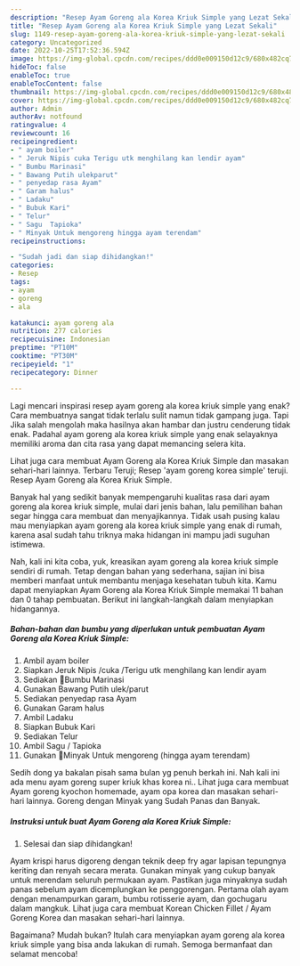 ```yaml
---
description: "Resep Ayam Goreng ala Korea Kriuk Simple yang Lezat Sekali"
title: "Resep Ayam Goreng ala Korea Kriuk Simple yang Lezat Sekali"
slug: 1149-resep-ayam-goreng-ala-korea-kriuk-simple-yang-lezat-sekali
category: Uncategorized
date: 2022-10-25T17:52:36.594Z
image: https://img-global.cpcdn.com/recipes/ddd0e009150d12c9/680x482cq70/ayam-goreng-ala-korea-kriuk-simple-foto-resep-utama.jpg
hideToc: false
enableToc: true
enableTocContent: false
thumbnail: https://img-global.cpcdn.com/recipes/ddd0e009150d12c9/680x482cq70/ayam-goreng-ala-korea-kriuk-simple-foto-resep-utama.jpg
cover: https://img-global.cpcdn.com/recipes/ddd0e009150d12c9/680x482cq70/ayam-goreng-ala-korea-kriuk-simple-foto-resep-utama.jpg
author: Admin
authorAv: notfound
ratingvalue: 4
reviewcount: 16
recipeingredient:
- " ayam boiler"
- " Jeruk Nipis cuka Terigu utk menghilang kan lendir ayam"
- " Bumbu Marinasi"
- " Bawang Putih ulekparut"
- " penyedap rasa Ayam"
- " Garam halus"
- " Ladaku"
- " Bubuk Kari"
- " Telur"
- " Sagu  Tapioka"
- " Minyak Untuk mengoreng hingga ayam terendam"
recipeinstructions:

- "Sudah jadi dan siap dihidangkan!"
categories:
- Resep
tags:
- ayam
- goreng
- ala

katakunci: ayam goreng ala 
nutrition: 277 calories
recipecuisine: Indonesian
preptime: "PT10M"
cooktime: "PT30M"
recipeyield: "1"
recipecategory: Dinner

---
```



Lagi mencari inspirasi resep ayam goreng ala korea kriuk simple yang enak? Cara membuatnya sangat tidak terlalu sulit namun tidak gampang juga. Tapi Jika salah mengolah maka hasilnya akan hambar dan justru cenderung tidak enak. Padahal ayam goreng ala korea kriuk simple yang enak selayaknya memiliki aroma dan cita rasa yang dapat memancing selera kita.


Lihat juga cara membuat Ayam Goreng ala Korea Kriuk Simple dan masakan sehari-hari lainnya. Terbaru Teruji; Resep &#39;ayam goreng korea simple&#39; teruji. Resep Ayam Goreng ala Korea Kriuk Simple.

Banyak hal yang sedikit banyak mempengaruhi kualitas rasa dari ayam goreng ala korea kriuk simple, mulai dari jenis bahan, lalu pemilihan bahan segar hingga cara membuat dan menyajikannya. Tidak usah pusing kalau mau menyiapkan ayam goreng ala korea kriuk simple yang enak di rumah, karena asal sudah tahu triknya maka hidangan ini mampu jadi suguhan istimewa.


Nah, kali ini kita coba, yuk, kreasikan ayam goreng ala korea kriuk simple sendiri di rumah. Tetap dengan bahan yang sederhana, sajian ini bisa memberi manfaat untuk membantu menjaga kesehatan tubuh kita. Kamu dapat menyiapkan Ayam Goreng ala Korea Kriuk Simple memakai 11 bahan dan 0 tahap pembuatan. Berikut ini langkah-langkah dalam menyiapkan hidangannya.

<!--inarticleads1-->

##### Bahan-bahan dan bumbu yang diperlukan untuk pembuatan Ayam Goreng ala Korea Kriuk Simple:

1. Ambil  ayam boiler
1. Siapkan  Jeruk Nipis /cuka /Terigu utk menghilang kan lendir ayam
1. Sediakan  🍒Bumbu Marinasi
1. Gunakan  Bawang Putih ulek/parut
1. Sediakan  penyedap rasa Ayam
1. Gunakan  Garam halus
1. Ambil  Ladaku
1. Siapkan  Bubuk Kari
1. Sediakan  Telur
1. Ambil  Sagu / Tapioka
1. Gunakan  🍒Minyak Untuk mengoreng (hingga ayam terendam)


Sedih dong ya bakalan pisah sama bulan yg penuh berkah ini. Nah kali ini ada menu ayam goreng super kriuk khas korea ni.. Lihat juga cara membuat Ayam goreng kyochon homemade, ayam opa korea dan masakan sehari-hari lainnya. Goreng dengan Minyak yang Sudah Panas dan Banyak. 

<!--inarticleads2-->

##### Instruksi untuk buat Ayam Goreng ala Korea Kriuk Simple:


1. Selesai dan siap dihidangkan!

Ayam krispi harus digoreng dengan teknik deep fry agar lapisan tepungnya keriting dan renyah secara merata. Gunakan minyak yang cukup banyak untuk merendam seluruh permukaan ayam. Pastikan juga minyaknya sudah panas sebelum ayam dicemplungkan ke penggorengan. Pertama olah ayam dengan menampurkan garam, bumbu rotisserie ayam, dan gochugaru dalam mangkuk. Lihat juga cara membuat Korean Chicken Fillet / Ayam Goreng Korea dan masakan sehari-hari lainnya. 

Bagaimana? Mudah bukan? Itulah cara menyiapkan ayam goreng ala korea kriuk simple yang bisa anda lakukan di rumah. Semoga bermanfaat dan selamat mencoba!
